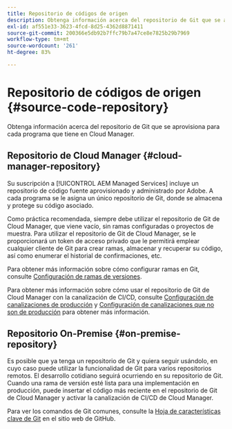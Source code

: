 ```yaml
---
title: Repositorio de códigos de origen
description: Obtenga información acerca del repositorio de Git que se aprovisiona para cada programa que tiene en Cloud Manager.
exl-id: af551e33-3623-4fcd-8d25-4362d8871411
source-git-commit: 200366e5db92b7ffc79b7a47ce8e7825b29b7969
workflow-type: tm+mt
source-wordcount: '261'
ht-degree: 83%

---
```



# Repositorio de códigos de origen {#source-code-repository}

Obtenga información acerca del repositorio de Git que se aprovisiona para cada programa que tiene en Cloud Manager.

## Repositorio de Cloud Manager {#cloud-manager-repository}

Su suscripción a [!UICONTROL AEM Managed Services] incluye un repositorio de código fuente aprovisionado y administrado por Adobe. A cada programa se le asigna un único repositorio de Git, donde se almacena y protege su código asociado.

Como práctica recomendada, siempre debe utilizar el repositorio de Git de Cloud Manager, que viene vacío, sin ramas configuradas o proyectos de muestra. Para utilizar el repositorio de Git de Cloud Manager, se le proporcionará un token de acceso privado que le permitirá emplear cualquier cliente de Git para crear ramas, almacenar y recuperar su código, así como enumerar el historial de confirmaciones, etc.

Para obtener más información sobre cómo configurar ramas en Git, consulte [Configuración de ramas de versiones](/help/getting-started/configuring-branches.md).

Para obtener más información sobre cómo usar el repositorio de Git de Cloud Manager con la canalización de CI/CD, consulte [Configuración de canalizaciones de producción](/help/using/production-pipelines.md) y [Configuración de canalizaciones que no son de producción](/help/using/non-production-pipelines.md) para obtener más información.

## Repositorio On-Premise {#on-premise-repository}

Es posible que ya tenga un repositorio de Git y quiera seguir usándolo, en cuyo caso puede utilizar la funcionalidad de Git para varios repositorios remotos. El desarrollo cotidiano seguirá ocurriendo en su repositorio de Git. Cuando una rama de versión esté lista para una implementación en producción, puede insertar el código más reciente en el repositorio de Git de Cloud Manager y activar la canalización de CI/CD de Cloud Manager.

Para ver los comandos de Git comunes, consulte la [Hoja de características clave de Git](https://education.github.com/git-cheat-sheet-education.pdf) en el sitio web de GitHub.
